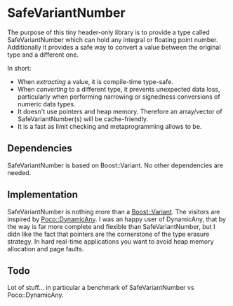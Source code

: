 # SafeVariantNumber
The purpose of this tiny header-only library is to provide a type called SafeVariantNumber which can hold any integral or floating point number.
Additionally it provides a safe way to convert a value between the original type and a different one.

In short:

* When _extracting_ a value, it is compile-time type-safe. 
* When _converting_ to a different type, it prevents unexpected data loss, particularly when performing narrowing or signedness conversions of numeric data types. 
* It doesn't use pointers and heap memory. Therefore an array/vector of SafeVariantNumber(s) will be cache-friendly.
* It is a fast as limit checking and metaprogramming allows to be.

## Dependencies
SafeVariantNumber is based on Boost::Variant. No other dependencies are needed.

## Implementation 
SafeVariantNumber is nothing more than a [Boost::Variant](http://www.boost.org/doc/libs/1_59_0/doc/html/variant.html). The visitors are inspired by [Poco::DynamicAny](http://pocoproject.org/docs-1.4.6/Poco.DynamicAny.html).
I was an happy user of DynamicAny, that by the way is far more complete and flexible than SafeVariantNumber, but I didn like the fact that pointers are the cornerstone of the type erasure strategy.
In hard real-time applications you want to avoid heap memory allocation and page faults.

## Todo
Lot of stuff... in particular a benchmark of SafeVariantNumber vs Poco::DynamicAny.


